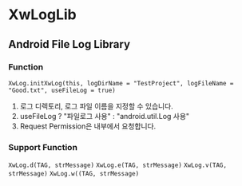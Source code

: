 # XwLogLib

## Android File Log Library

### Function

```XwLog.initXwLog(this, logDirName = "TestProject", logFileName = "Good.txt", useFileLog = true)```

1. 로그 디렉토리, 로그 파일 이름을 지정할 수 있습니다.
2. useFileLog ? "파일로그 사용" : "android.util.Log 사용"
3. Request Permission은 내부에서 요청합니다.

### Support Function

```XwLog.d(TAG, strMessage)```
```XwLog.e(TAG, strMessage)```
```XwLog.v(TAG, strMessage)```
```XwLog.w((TAG, strMessage)```
